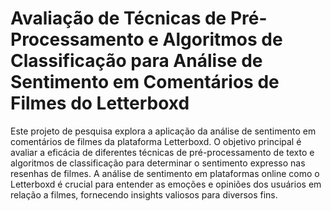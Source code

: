 
# Avaliação de Técnicas de Pré-Processamento e Algoritmos de Classificação para Análise de Sentimento em Comentários de Filmes do Letterboxd


Este projeto de pesquisa explora a aplicação da análise de sentimento em comentários de filmes da plataforma Letterboxd. O objetivo principal é avaliar a eficácia de diferentes técnicas de pré-processamento de texto e algoritmos de classificação para determinar o sentimento expresso nas resenhas de filmes. A análise de sentimento em plataformas online como o Letterboxd é crucial para entender as emoções e opiniões dos usuários em relação a filmes, fornecendo insights valiosos para diversos fins.



